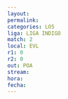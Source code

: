 ```yaml
---
layout: 
permalink: 
categories: LO5
liga: LIGA INDIGO
match: 2
local: EVL
r1: 0
r2: 0
out: POA
stream: 
hora: 
fecha:
---
```

